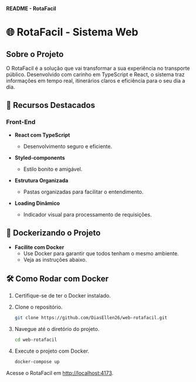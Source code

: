 **README - RotaFacil**

# 🌐 RotaFacil - Sistema Web

## Sobre o Projeto

O RotaFacil é a solução que vai transformar a sua experiência no transporte público. Desenvolvido com carinho em TypeScript e React, o sistema traz informações em tempo real, itinerários claros e eficiência para o seu dia a dia.

## 🚀 Recursos Destacados

### Front-End

- **React com TypeScript**
  - Desenvolvimento seguro e eficiente.

- **Styled-components**
  - Estilo bonito e amigável.

- **Estrutura Organizada**
  - Pastas organizadas para facilitar o entendimento.

- **Loading Dinâmico**
  - Indicador visual para processamento de requisições.

## 🐳 Dockerizando o Projeto

- **Facilite com Docker**
  - Use Docker para garantir que todos tenham o mesmo ambiente.
  - Veja as instruções abaixo.

## 🛠️ Como Rodar com Docker

1. Certifique-se de ter o Docker instalado.

2. Clone o repositório.
   ```bash
   git clone https://github.com/DiasEllen26/web-rotafacil.git
   ```

3. Navegue até o diretório do projeto.
   ```bash
   cd web-rotafacil
   ```

4. Execute o projeto com Docker.
   ```bash
   docker-compose up
   ```

Acesse o RotaFacil em [http://localhost:4173](http://localhost:4173).

